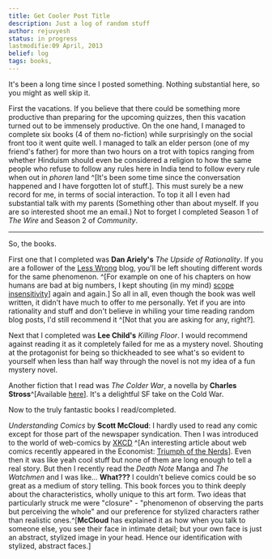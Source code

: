 ```yaml
---
title: Get Cooler Post Title
description: Just a log of random stuff
author: rejuvyesh
status: in progress
lastmodifie:09 April, 2013
belief: log
tags: books, 
---
```


It's been a long time since I posted something. Nothing substantial here, so you might as well skip it.

First the vacations. If you believe that there could be something more productive than preparing for the upcoming quizzes, then this vacation turned out to be immensely productive. On the one hand, I managed to complete six books (4 of them no-fiction) while surprisingly on the social front too it went quite well. I managed to talk an elder person (one of my friend's father) for more than two hours on a trot with topics ranging from whether Hinduism should even be considered a religion to how the same people who refuse to follow any rules here in India tend to follow every rule when out in _phoren_ land ^[It's been some time since the conversation happened and I have forgotten lot of stuff.]. This must surely be a new record for me, in terms of social interaction. To top it all I even had substantial talk with my parents (Something other than about myself. If you are so interested shoot me an email.) Not to forget I completed Season 1 of _The Wire_ and Season 2 of _Community_.

******

So, the books.

First one that I completed was **Dan Ariely's** _The Upside of Rationality_. If you are a follower of the [Less Wrong]() blog, you'll be left shouting different words for the same phenomenon. ^[For example on one of his chapters on how humans are bad at big numbers, I kept shouting (in my mind) [scope insensitivity]()] again and again.] So all in all, even though the book was well written, it didn't have much to offer to me personally. Yet if you are into rationality and stuff and don't believe in whiling your time reading random blog posts, I'd still recommend it ^[Not that you are asking for any, right?].

Next that I completed was **Lee Child's** _Killing Floor_. I would recommend against reading it as it completely failed for me as a mystery novel. Shouting at the protagonist for being so thickheaded to see what's so evident to yourself when less than half way through the novel is not my idea of a fun mystery novel.

Another fiction that I read was _The Colder War_, a novella by **Charles Stross**^[Available [here](http://www.infinityplus.co.uk/stories/colderwar.htm)]. It's a delightful SF take on the Cold War.

Now to the truly fantastic books I read/completed.

_Understanding Comics_ by **Scott McCloud**: I hardly used to read any comic except for those part of the newspaper syndication. Then I was introduced to the world of web-comics by [XKCD]() ^[An interesting article about web comics recently appeared in the Economist: [Triumph of the Nerds](http://www.economist.com/news/christmas-specials/21568586-internet-has-unleashed-burst-cartooning-creativity-triumph-nerds)]. Even then it was like yeah cool stuff but none of them are long enough to tell a real story. But then I recently read the _Death Note_ Manga and _The Watchmen_ and I was like... **What???** I couldn't believe comics could be so great as a medium of story telling. This book forces you to think deeply about the characteristics, wholly unique to this art form. Two ideas that particularly struck me were "closure" - "phenomenon of observing the parts but perceiving the whole" and our preference for stylized characters rather than realistic ones.^[**McCloud** has explained it as how when you talk to someone else, you see their face in intimate detail; but your own face is just an abstract, stylized image in your head. Hence our identification with stylized, abstract faces.]

